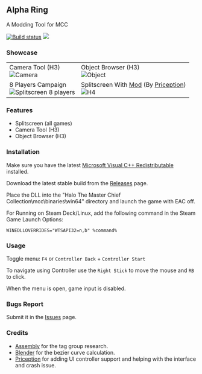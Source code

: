 ## Alpha Ring
A Modding Tool for MCC

[![Build status](https://ci.appveyor.com/api/projects/status/o3qbtc7jirw81xmb?svg=true)](https://ci.appveyor.com/project/WinterSquire/alpharing)
![](https://dcbadge.limes.pink/api/server/https://discord.gg/TUyAnCrpuz)

### Showcase

| | |
|--|--|
| Camera Tool (H3) <br> ![Camera](https://github.com/WinterSquire/AlphaRing/assets/135317392/d359b2e8-5302-430f-be0d-bc065e63f546) | Object Browser (H3) <br> ![Object](https://github.com/WinterSquire/AlphaRing/assets/135317392/0bce1af7-354f-4d9d-92f7-eb2d46d8ae37) |
| 8 Players Campaign <br> ![Splitscreen 8 players](https://github.com/WinterSquire/AlphaRing/assets/135317392/7d9f4281-892a-47e2-8e0c-845a965e5d11) | Splitscreen With [Mod](https://steamcommunity.com/sharedfiles/filedetails/?id=3153235187) (By [Priception](https://steamcommunity.com/id/priception)) <br> ![H4](https://github.com/WinterSquire/AlphaRing/assets/135317392/5359868c-c5db-4300-9805-84c61b0bd8ee) |

### Features
* Splitscreen (all games)
* Camera Tool (H3)
* Object Browser (H3)

### Installation
Make sure you have the latest [Microsoft Visual C++ Redistributable](https://aka.ms/vs/17/release/vc_redist.x64.exe) installed.

Download the latest stable build from the [Releases](https://github.com/WinterSquire/AlphaRing/releases) page.

Place the DLL into the "Halo The Master Chief Collection\mcc\binaries\win64" directory and launch the game with EAC off.

For Running on Steam Deck/Linux, add the following command in the Steam Game Launch Options:
``` 
WINEDLLOVERRIDES="WTSAPI32=n,b" %command%
```

### Usage
Toggle menu: `F4` or `Controller Back` + `Controller Start`

To navigate using Controller use the `Right Stick` to move the mouse and `RB` to click.

When the menu is open, game input is disabled.

### Bugs Report
Submit it in the [Issues](https://github.com/WinterSquire/AlphaRing/issues) page.

### Credits
- [Assembly](https://github.com/XboxChaos/Assembly) for the tag group research.
- [Blender](https://github.com/blender/blender) for the bezier curve calculation.
- [Priception](https://github.com/Priception) for adding UI controller support and helping with the interface and crash issue.
